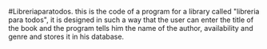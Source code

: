 #Libreriaparatodos.
this is the code of a program for a library called "libreria para todos", it is designed in such a way that the user can enter the title
of the book and the program tells him the name of the author, availability and genre and stores it in his database.
